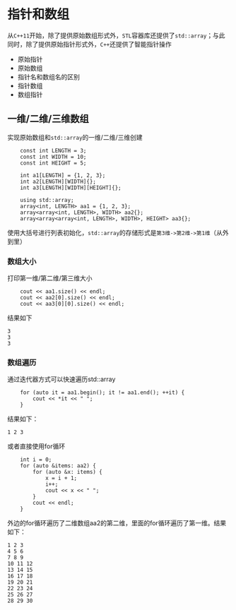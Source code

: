 
# 指针和数组

从`C++11`开始，除了提供原始数组形式外，`STL`容器库还提供了`std::array`；与此同时，除了提供原始指针形式外，`C++`还提供了智能指针操作

* 原始指针
* 原始数组
* 指针名和数组名的区别
* 指针数组
* 数组指针

## 一维/二维/三维数组

实现原始数组和`std::array`的一维/二维/三维创建

```
    const int LENGTH = 3;
    const int WIDTH = 10;
    const int HEIGHT = 5;

    int a1[LENGTH] = {1, 2, 3};
    int a2[LENGTH][WIDTH]{};
    int a3[LENGTH][WIDTH][HEIGHT]{};

    using std::array;
    array<int, LENGTH> aa1 = {1, 2, 3};
    array<array<int, LENGTH>, WIDTH> aa2{};
    array<array<array<int, LENGTH>, WIDTH>, HEIGHT> aa3{};
```

使用大括号进行列表初始化，`std::array`的存储形式是`第3维->第2维->第1维`（从外到里）

### 数组大小

打印第一维/第二维/第三维大小

```
    cout << aa1.size() << endl;
    cout << aa2[0].size() << endl;
    cout << aa3[0][0].size() << endl;
```

结果如下

```
3
3
3
```

### 数组遍历

通过迭代器方式可以快速遍历std::array

```
    for (auto it = aa1.begin(); it != aa1.end(); ++it) {
        cout << *it << " ";
    }
```

结果如下：

```
1 2 3
```

或者直接使用for循环

```
    int i = 0;
    for (auto &items: aa2) {
        for (auto &x: items) {
            x = i + 1;
            i++;
            cout << x << " ";
        }
        cout << endl;
    }
```

外边的for循环遍历了二维数组aa2的第二维，里面的for循环遍历了第一维。结果如下：

```
1 2 3 
4 5 6 
7 8 9 
10 11 12 
13 14 15 
16 17 18 
19 20 21 
22 23 24 
25 26 27 
28 29 30 
```